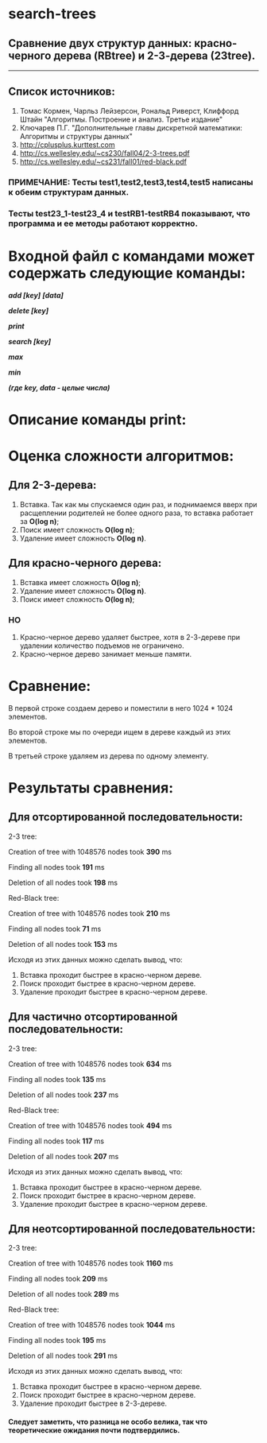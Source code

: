 # search-trees

## Сравнение двух структур данных: красно-черного дерева (RBtree) и 2-3-дерева (23tree).
-------------------
## Список источников:
1. Томас Кормен, Чарльз Лейзерсон, Рональд Риверст, Клиффорд Штайн "Алгоритмы. Построение и анализ. Третье издание"
2. Ключарев П.Г. "Дополнительные главы дискретной математики: Алгоритмы и структуры данных"
3. http://cplusplus.kurttest.com
4. http://cs.wellesley.edu/~cs230/fall04/2-3-trees.pdf
5. http://cs.wellesley.edu/~cs231/fall01/red-black.pdf



### ПРИМЕЧАНИЕ: Тесты test1,test2,test3,test4,test5 написаны к обеим структурам данных. 
### Тесты test23_1-test23_4 и testRB1-testRB4 показывают, что программа и ее методы работают корректно.

# Входной файл с командами может содержать следующие команды:

***add [key]*** ***[data]***

***delete [key]***

***print***

***search [key]***

***max***

***min***

***(где key, data - целые числа)***

# Описание команды print:


# Оценка сложности алгоритмов:
## Для 2-3-дерева:
1.	Вставка.
    Так как мы спускаемся один раз, и поднимаемся вверх при расщеплении родителей не более одного раза, то вставка работает за **O(log n)**;
2.	Поиск имеет сложность **O(log n)**;
3.	Удаление имеет сложность **O(log n)**.

## Для красно-черного дерева:
1.	Вставка имеет сложность **O(log n)**;
2.	Удаление имеет сложность **O(log n)**.
3.	Поиск имеет сложность **O(log n)**;

### НО

1.	Красно-черное дерево удаляет быстрее, хотя в 2-3-дереве при удалении количество подъемов не ограничено.
2.	Красно-черное дерево занимает меньше памяти.

# Сравнение:
 
В первой строке создаем дерево и поместили в него 1024 * 1024 элементов. 

Во второй строке мы по очереди ищем в дереве каждый из этих элементов.

В третьей строке удаляем из дерева по одному элементу.

# Результаты сравнения:
 
##  Для отсортированной последовательности:

2-3 tree:

Creation of tree with 1048576 nodes took **390** ms

Finding all nodes took **191** ms

Deletion of all nodes took **198** ms

Red-Black tree:

Creation of tree with 1048576 nodes took **210** ms

Finding all nodes took **71** ms

Deletion of all nodes took **153** ms


Исходя из этих данных можно сделать вывод, что: 
1. Вставка проходит быстрее в красно-черном дереве.
2. Поиск проходит быстрее в красно-черном дереве.
3. Удаление проходит быстрее в красно-черном дереве.


##  Для частично отсортированной последовательности:

2-3 tree:

Creation of tree with 1048576 nodes took **634** ms

Finding all nodes took **135** ms

Deletion of all nodes took **237** ms

Red-Black tree:

Creation of tree with 1048576 nodes took **494** ms

Finding all nodes took **117** ms

Deletion of all nodes took **207** ms


Исходя из этих данных можно сделать вывод, что: 
1. Вставка проходит быстрее в красно-черном дереве.
2. Поиск проходит быстрее в красно-черном дереве.
3. Удаление проходит быстрее в красно-черном дереве.


##  Для неотсортированной последовательности:

2-3 tree:

Creation of tree with 1048576 nodes took **1160** ms

Finding all nodes took **209** ms

Deletion of all nodes took **289** ms

Red-Black tree:

Creation of tree with 1048576 nodes took **1044** ms

Finding all nodes took **195** ms

Deletion of all nodes took **291** ms


Исходя из этих данных можно сделать вывод, что: 
1. Вставка проходит быстрее в красно-черном дереве.
2. Поиск проходит быстрее в красно-черном дереве.
3. Удаление проходит быстрее в 2-3-дереве.


#### Следует заметить, что разница не особо велика, так что теоретические ожидания почти подтвердились.





